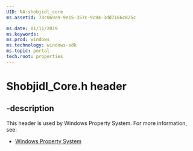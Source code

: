 ```yaml
---
UID: NA:shobjidl_core
ms.assetid: 73c069a9-9e15-357c-9c84-3dd7166c825c

ms.date: 01/11/2019
ms.keywords: 
ms.prod: windows
ms.technology: windows-sdk
ms.topic: portal
tech.root: properties
---
```


# Shobjidl_Core.h header


## -description


This header is used by Windows Property System. For more information, see:

- [Windows Property System](../_properties/index.md)

